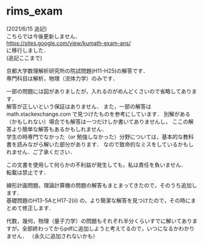 # rims_exam

(2021/6/15 追記)  
こちらでは今後更新しません．  
https://sites.google.com/view/kumath-exam-ans/  
に移行しました．  
(追記ここまで)

京都大学数理解析研究所の院試問題(H11-H25)の解答です．  
専門科目は解析，物理（流体力学）のみです．  

一部の問題には図がありましたが，入れるのがめんどくさいので省略してあります．  
解答が正しいという保証はありません．
また，一部の解答は math.stackexchange.com で見つけたものを参考にしています．
別解がある（かもしれない）場合でも解答は一つだけしか書いてありませんし，
ここの解答より簡単な解答もあるかもしれません．  
学生の時専門でなかった（or 勉強しなかった）分野については，基本的な教科書を読みながら解いた部分があります．
なので致命的なミスをしているかもしれません．ご了承ください．

この文書を使用して何らかの不利益が発生しても，私は責任を負いません．  
転載は禁止です．

線形計画問題，理論計算機の問題の解答もまとまってきたので，そのうち追加します．  
基礎問題のH13-5AとH17-2(ii) の，より簡潔な解答を見つけたので，その時にまとめて修正します．

代数，幾何，物理（量子力学）の問題もそれぞれ半分くらいすでに解いてありますが，全部終わってからpdfに追加しようと考えてるので，いつになるかわかりません．
（永久に追加されないかも）
